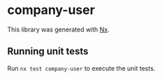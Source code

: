 # company-user

This library was generated with [Nx](https://nx.dev).

## Running unit tests

Run `nx test company-user` to execute the unit tests.
